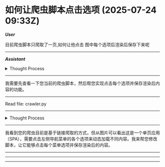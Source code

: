 <!-- Generated by SpecStory -->

# 如何让爬虫脚本点击选项 (2025-07-24 09:33Z)

_**User**_

目前爬虫脚本只爬取了一页,如何让他点击 图中每个选项后渲染后保存下来呢

---

_**Assistant**_

<think><details><summary>Thought Process</summary>用户问的是如何让爬虫脚本在点击图中每个选项后，等待页面渲染并保存数据，而不是只爬取一页。

我需要先看看当前的爬虫脚本长什么样，然后理解用户的需求。从用户提供的图片可以看到，这是一个带有导航菜单的网页，有很多选项如"简介"、"版本变更"、"进入设备管理后台"等等。

让我先读取crawler.py文件来了解当前的实现。</details></think>

---

我需要先查看一下您当前的爬虫脚本，然后帮您实现点击每个选项并保存渲染后内容的功能。

---

Read file: crawler.py

---

<think><details><summary>Thought Process</summary>从代码中我可以看到，这是一个基于Playwright的网页爬虫，目前的实现是递归地爬取网站内的所有链接。但用户的需求是点击图中显示的侧边栏菜单选项，让每个选项对应的内容渲染出来，然后保存。

从图片中可以看到左侧有一个导航菜单，包含了很多选项，比如：
- 简介
- 版本变更  
- 进入设备管理后台
- 硬件安装
- 开发板硬件介绍
- 电源头规格说明
- 快速入门
- 接入第三方平台
- 接入Bark iOS
- 接入企业微信群
- 接入钉钉群
- 接入飞书群
- 接入Server酱3
- 接入Server酱Turbo
- 适配满屏平台管道WEB接口
- 设备管理后台
- 开发实践指南
- 控制命令
- 推送消息
- 短信指令
- 常见问题

用户想要的是点击这些选项，等待页面内容更新/渲染后，然后保存每个页面的内容。这是一个SPA（单页应用），点击不同选项会动态加载不同内容，而不是跳转到新的URL。

我需要修改爬虫代码，使其：

1. 识别左侧导航菜单中的所有选项
2. 依次点击每个选项
3. 等待内容加载完成


4. 保存当前页面内容
5. 继续下一个选项

我将通过Playwright的选择器和等待机制来实现这个需求。首先，我会定位侧边栏菜单元素，提取所有可点击的选项。然后，我会遍历这些选项，对每个选项执行点击操作，使用适当的等待策略确保内容完全加载。加载完成后，我会捕获页面的HTML内容，并将其保存到对应的文件中。这个过程将确保我能够获取SPA中每个菜单选项的详细内容。</details></think>

---

我看到您的爬虫目前是基于链接爬取的方式，但从图片可以看出这是一个单页应用（SPA），需要点击左侧导航菜单的各个选项来动态加载不同内容。我来帮您修改脚本，让它能够点击每个菜单选项并保存渲染后的内容。

---



---



---

